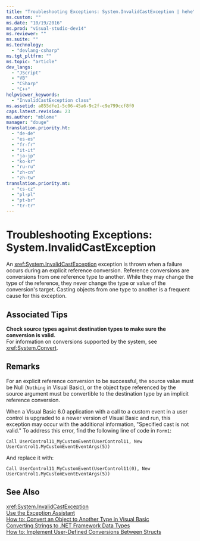 ```yaml
---
title: "Troubleshooting Exceptions: System.InvalidCastException | hehe"
ms.custom: ""
ms.date: "10/19/2016"
ms.prod: "visual-studio-dev14"
ms.reviewer: ""
ms.suite: ""
ms.technology: 
  - "devlang-csharp"
ms.tgt_pltfrm: ""
ms.topic: "article"
dev_langs: 
  - "JScript"
  - "VB"
  - "CSharp"
  - "C++"
helpviewer_keywords: 
  - "InvalidCastException class"
ms.assetid: a855dfe1-5c06-45a6-9c2f-c9e799ccf8f0
caps.latest.revision: 23
ms.author: "mblome"
manager: "douge"
translation.priority.ht: 
  - "de-de"
  - "es-es"
  - "fr-fr"
  - "it-it"
  - "ja-jp"
  - "ko-kr"
  - "ru-ru"
  - "zh-cn"
  - "zh-tw"
translation.priority.mt: 
  - "cs-cz"
  - "pl-pl"
  - "pt-br"
  - "tr-tr"
---
```

# Troubleshooting Exceptions: System.InvalidCastException
An <xref:System.InvalidCastException> exception is thrown when a failure occurs during an explicit reference conversion. Reference conversions are conversions from one reference type to another. While they may change the type of the reference, they never change the type or value of the conversion's target. Casting objects from one type to another is a frequent cause for this exception.  
  
## Associated Tips  
 **Check source types against destination types to make sure the conversion is valid.**  
 For information on conversions supported by the system, see <xref:System.Convert>.  
  
## Remarks  
 For an explicit reference conversion to be successful, the source value must be Null (`Nothing` in Visual Basic), or the object type referenced by the source argument must be convertible to the destination type by an implicit reference conversion.  
  
 When a Visual Basic 6.0 application with a call to a custom event in a user control is upgraded to a newer version of Visual Basic and run, this exception may occur with the additional information, "Specified cast is not valid." To address this error, find the following line of code in `Form1`:  
  
 `Call UserControl11_MyCustomEvent(UserControl11, New UserControl1.MyCustomEventEventArgs(5))`  
  
 And replace it with:  
  
 `Call UserControl11_MyCustomEvent(UserControl11(0), New UserControl1.MyCustomEventEventArgs(5))`  
  
## See Also  
 <xref:System.InvalidCastException>   
 [Use the Exception Assistant](../Topic/How%20to:%20Use%20the%20Exception%20Assistant.md)   
 [How to: Convert an Object to Another Type in Visual Basic](../Topic/How%20to:%20Convert%20an%20Object%20to%20Another%20Type%20in%20Visual%20Basic.md)   
 [Converting Strings to .NET Framework Data Types](../Topic/Converting%20Strings%20to%20.NET%20Framework%20Data%20Types.md)   
 [How to: Implement User-Defined Conversions Between Structs](../Topic/How%20to:%20Implement%20User-Defined%20Conversions%20Between%20Structs%20\(C%23%20Programming%20Guide\).md)